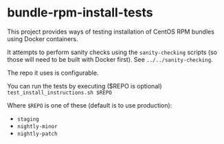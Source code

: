 # bundle-rpm-install-tests

This project provides ways of testing installation of  CentOS RPM bundles using Docker containers.

It attempts to perform sanity checks using the `sanity-checking` scripts (so those will need to be built with Docker first). See `../../sanity-checking`.

The repo it uses is configurable.

You can run the tests by executing ($REPO is optional) `test_install_instructions.sh $REPO`

Where `$REPO` is one of these (default is to use production):
 * `staging`
 * `nightly-minor`
 * `nightly-patch`
